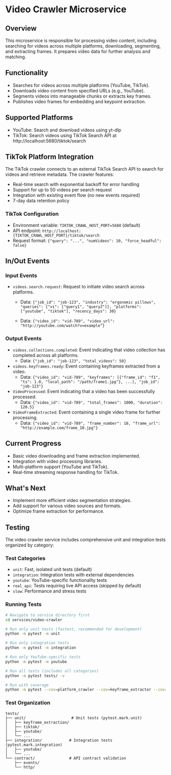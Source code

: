 # Video Crawler Microservice

## Overview
This microservice is responsible for processing video content, including searching for videos across multiple platforms, downloading, segmenting, and extracting frames. It prepares video data for further analysis and matching.

## Functionality
- Searches for videos across multiple platforms (YouTube, TikTok).
- Downloads video content from specified URLs (e.g., YouTube).
- Segments videos into manageable chunks or extracts key frames.
- Publishes video frames for embedding and keypoint extraction.

## Supported Platforms
- YouTube: Search and download videos using yt-dlp
- TikTok: Search videos using TikTok Search API at http://localhost:5680/tiktok/search

## TikTok Platform Integration
The TikTok crawler connects to an external TikTok Search API to search for videos and retrieve metadata. The crawler features:
- Real-time search with exponential backoff for error handling
- Support for up to 50 videos per search request
- Integration with existing event flow (no new events required)
- 7-day data retention policy

### TikTok Configuration
- Environment variable: `TIKTOK_CRAWL_HOST_PORT=5680` (default)
- API endpoint: `http://localhost:{TIKTOK_CRAWL_HOST_PORT}/tiktok/search`
- Request format: `{"query": "...", "numVideos": 10, "force_headful": false}`

## In/Out Events
### Input Events
- `videos.search.request`: Request to initiate video search across platforms.
  - Data: `{"job_id": "job-123", "industry": "ergonomic pillows", "queries": {"vi": ["query1", "query2"]}, "platforms": ["youtube", "tiktok"], "recency_days": 30}`
  
  - Data: `{"video_id": "vid-789", "video_url": "http://youtube.com/watch?v=example"}`

### Output Events
- `videos.collections.completed`: Event indicating that video collection has completed across all platforms.
  - Data: `{"job_id": "job-123", "total_videos": 50}`
- `videos.keyframes.ready`: Event containing keyframes extracted from a video.
  - Data: `{"video_id": "vid-789", "keyframes": [{"frame_id": "f1", "ts": 1.0, "local_path": "/path/frame1.jpg"}, ...], "job_id": "job-123"}`
- `VideoProcessed`: Event indicating that a video has been successfully processed.
  - Data: `{"video_id": "vid-789", "total_frames": 1000, "duration": 120.5}`
- `VideoFrameExtracted`: Event containing a single video frame for further processing.
  - Data: `{"video_id": "vid-789", "frame_number": 10, "frame_url": "http://example.com/frame_10.jpg"}`

## Current Progress
- Basic video downloading and frame extraction implemented.
- Integration with video processing libraries.
- Multi-platform support (YouTube and TikTok).
- Real-time streaming response handling for TikTok.

## What's Next
- Implement more efficient video segmentation strategies.
- Add support for various video sources and formats.
- Optimize frame extraction for performance.

## Testing

The video crawler service includes comprehensive unit and integration tests organized by category:

### Test Categories
- `unit`: Fast, isolated unit tests (default)
- `integration`: Integration tests with external dependencies
- `youtube`: YouTube-specific functionality tests
- `real_api`: Tests requiring live API access (skipped by default)
- `slow`: Performance and stress tests

### Running Tests

```bash
# Navigate to service directory first
cd services/video-crawler

# Run only unit tests (fastest, recommended for development)
python -m pytest -m unit

# Run only integration tests
python -m pytest -m integration

# Run only YouTube-specific tests
python -m pytest -m youtube

# Run all tests (includes all categories)
python -m pytest tests/ -v

# Run with coverage
python -m pytest --cov=platform_crawler --cov=keyframe_extractor --cov=services
```

### Test Organization
```
tests/
├── unit/                    # Unit tests (pytest.mark.unit)
│   ├── keyframe_extraction/
│   ├── tiktok/
│   ├── youtube/
│   └── ...
├── integration/            # Integration tests (pytest.mark.integration)
│   ├── youtube/
│   └── ...
└── contract/               # API contract validation
    ├── events/
    └── http/
```